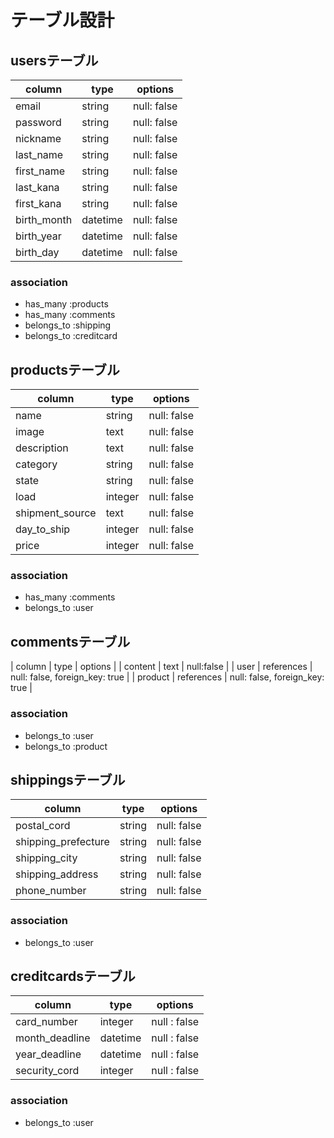 # テーブル設計

## usersテーブル

| column      | type      | options     |
|-------------|-----------|-------------|
| email       | string    | null: false |
| password    | string    | null: false |
| nickname    | string    | null: false |
| last_name   | string    | null: false |
| first_name  | string    | null: false |
| last_kana   | string    | null: false |
| first_kana  | string    | null: false |
| birth_month | datetime  | null: false |
| birth_year  | datetime  | null: false |
| birth_day   | datetime  | null: false |

### association

- has_many :products
- has_many :comments 
- belongs_to :shipping
- belongs_to :creditcard

## productsテーブル

| column          | type    | options     |
|-----------------|---------|-------------|
| name            | string  | null: false |
| image           | text    | null: false |
| description     | text    | null: false |
| category        | string  | null: false |
| state           | string  | null: false |
| load            | integer | null: false |
| shipment_source | text    | null: false |
| day_to_ship     | integer | null: false |
| price           | integer | null: false |

### association

- has_many :comments
- belongs_to :user

## commentsテーブル

| column  | type       | options                        |
| content | text       | null:false                     |
| user    | references | null: false, foreign_key: true |
| product | references | null: false, foreign_key: true |

### association

- belongs_to :user
- belongs_to :product

## shippingsテーブル

| column              | type     | options     |
|---------------------|----------|-------------|
| postal_cord         | string   | null: false |
| shipping_prefecture | string   | null: false |
| shipping_city       | string   | null: false |
| shipping_address    | string   | null: false |
| phone_number        | string   | null: false |

### association

- belongs_to :user

## creditcardsテーブル
 
| column         | type     | options      |
|----------------|----------|--------------|
| card_number    | integer  | null : false |
| month_deadline | datetime | null : false |
| year_deadline  | datetime | null : false |
| security_cord  | integer  | null : false |    

### association

- belongs_to :user